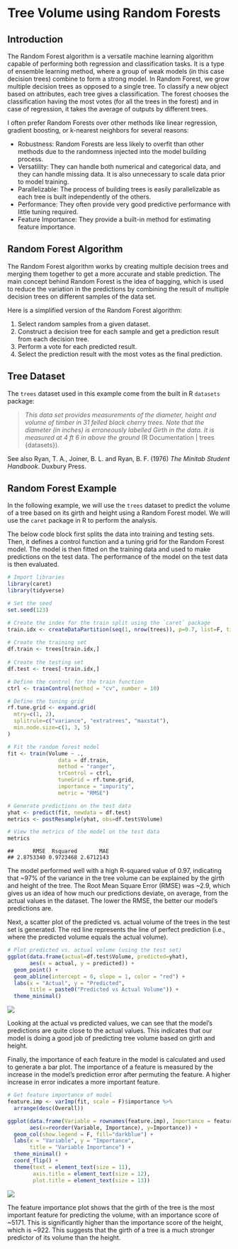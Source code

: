 Tree Volume using Random Forests
================

## Introduction

The Random Forest algorithm is a versatile machine learning algorithm
capable of performing both regression and classification tasks. It is a
type of ensemble learning method, where a group of weak models (in this
case decision trees) combine to form a strong model. In Random Forest,
we grow multiple decision trees as opposed to a single tree. To classify
a new object based on attributes, each tree gives a classification. The
forest chooses the classification having the most votes (for all the
trees in the forest) and in case of regression, it takes the average of
outputs by different trees.

I often prefer Random Forests over other methods like linear regression,
gradient boosting, or k-nearest neighbors for several reasons:

- Robustness: Random Forests are less likely to overfit than other
  methods due to the randomness injected into the model building
  process.
- Versatility: They can handle both numerical and categorical data, and
  they can handle missing data. It is also unnecessary to scale data
  prior to model training.
- Parallelizable: The process of building trees is easily parallelizable
  as each tree is built independently of the others.
- Performance: They often provide very good predictive performance with
  little tuning required.
- Feature Importance: They provide a built-in method for estimating
  feature importance.

## Random Forest Algorithm

The Random Forest algorithm works by creating multiple decision trees
and merging them together to get a more accurate and stable prediction.
The main concept behind Random Forest is the idea of bagging, which is
used to reduce the variation in the predictions by combining the result
of multiple decision trees on different samples of the data set.

Here is a simplified version of the Random Forest algorithm:

1.  Select random samples from a given dataset.
2.  Construct a decision tree for each sample and get a prediction
    result from each decision tree.
3.  Perform a vote for each predicted result.
4.  Select the prediction result with the most votes as the final
    prediction.

## Tree Dataset

The `trees` dataset used in this example come from the built in R
`datasets` package:

> *This data set provides measurements of the diameter, height and
> volume of timber in 31 felled black cherry trees. Note that the
> diameter (in inches) is erroneously labelled Girth in the data. It is
> measured at 4 ft 6 in above the ground* (R Documentation \| trees
> {datasets}).

See also Ryan, T. A., Joiner, B. L. and Ryan, B. F. (1976) *The Minitab
Student Handbook*. Duxbury Press.

## Random Forest Example

In the following example, we will use the `trees` dataset to predict the
volume of a tree based on its girth and height using a Random Forest
model. We will use the `caret` package in R to perform the analysis.

The below code block first splits the data into training and testing
sets. Then, it defines a control function and a tuning grid for the
Random Forest model. The model is then fitted on the training data and
used to make predictions on the test data. The performance of the model
on the test data is then evaluated.

``` r
# Import libraries
library(caret)
library(tidyverse)

# Set the seed
set.seed(123)

# Create the index for the train split using the `caret` package
train.idx <- createDataPartition(seq(1, nrow(trees)), p=0.7, list=F, times=1)
  
# Create the training set
df.train <- trees[train.idx,]
  
# Create the testing set
df.test <- trees[-train.idx,]

# Define the control for the train function
ctrl <- trainControl(method = "cv", number = 10)

# Define the tuning grid
rf.tune.grid <- expand.grid(
  mtry=c(1, 2),
  splitrule=c("variance", "extratrees", "maxstat"),
  min.node.size=c(1, 3, 5)
)

# Fit the random forest model
fit <- train(Volume ~ ., 
                data = df.train, 
                method = "ranger", 
                trControl = ctrl, 
                tuneGrid = rf.tune.grid,
                importance = "impurity",
                metric = "RMSE")

# Generate predictions on the test data
yhat <- predict(fit, newdata = df.test)
metrics <- postResample(yhat, obs=df.test$Volume)

# View the metrics of the model on the test data
metrics
```

    ##      RMSE  Rsquared       MAE 
    ## 2.8753340 0.9723468 2.6712143

The model performed well with a high R-squared value of 0.97, indicating
that ~97% of the variance in the tree volume can be explained by the
girth and height of the tree. The Root Mean Square Error (RMSE) was
~2.9, which gives us an idea of how much our predictions deviate, on
average, from the actual values in the dataset. The lower the RMSE, the
better our model’s predictions are.

Next, a scatter plot of the predicted vs. actual volume of the trees in
the test set is generated. The red line represents the line of perfect
prediction (i.e., where the predicted volume equals the actual volume).

``` r
# Plot predicted vs. actual volume (using the test set)
ggplot(data.frame(actual=df.test$Volume, predicted=yhat), 
       aes(x = actual, y = predicted)) +
  geom_point() +
  geom_abline(intercept = 0, slope = 1, color = "red") +
  labs(x = "Actual", y = "Predicted", 
       title = paste0("Predicted vs Actual Volume")) +
  theme_minimal()
```

![](C:/Users/bento/st558/benton-tripp.github.io/_posts/2023-07-10-tree-volume-using-random-forests_files/figure-gfm/unnamed-chunk-37-1.png)<!-- -->

Looking at the actual vs predicted values, we can see that the model’s
predictions are quite close to the actual values. This indicates that
our model is doing a good job of predicting tree volume based on girth
and height.

Finally, the importance of each feature in the model is calculated and
used to generate a bar plot. The importance of a feature is measured by
the increase in the model’s prediction error after permuting the
feature. A higher increase in error indicates a more important feature.

``` r
# Get feature importance of model
feature.imp <- varImp(fit, scale = F)$importance %>% 
  arrange(desc(Overall))

ggplot(data.frame(Variable = rownames(feature.imp), Importance = feature.imp$Overall),
       aes(x=reorder(Variable, Importance), y=Importance)) +
  geom_col(show.legend = F, fill="darkblue") +
  labs(x = "Variable", y = "Importance", 
       title = "Variable Importance") +
  theme_minimal() +
  coord_flip() + 
  theme(text = element_text(size = 11), 
        axis.title = element_text(size = 12), 
        plot.title = element_text(size = 13))
```

![](C:/Users/bento/st558/benton-tripp.github.io/_posts/2023-07-10-tree-volume-using-random-forests_files/figure-gfm/unnamed-chunk-38-1.png)<!-- -->

The feature importance plot shows that the girth of the tree is the most
important feature for predicting the volume, with an importance score of
~5171. This is significantly higher than the importance score of the
height, which is ~922. This suggests that the girth of a tree is a much
stronger predictor of its volume than the height.
